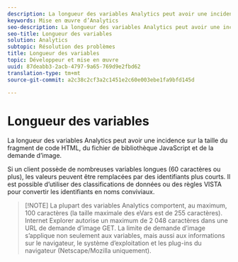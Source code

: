 ```yaml
---
description: La longueur des variables Analytics peut avoir une incidence sur la taille du fragment de code HTML, du fichier de bibliothèque JavaScript et de la demande d’image.
keywords: Mise en œuvre d’Analytics
seo-description: La longueur des variables Analytics peut avoir une incidence sur la taille du fragment de code HTML, du fichier de bibliothèque JavaScript et de la demande d’image.
seo-title: Longueur des variables
solution: Analytics
subtopic: Résolution des problèmes
title: Longueur des variables
topic: Développeur et mise en œuvre
uuid: 87deabb3-2acb-4797-9a65-769d9e2fbd62
translation-type: tm+mt
source-git-commit: a2c38c2cf3a2c1451e2c60e003ebe1fa9bfd145d

---
```



# Longueur des variables

La longueur des variables Analytics peut avoir une incidence sur la taille du fragment de code HTML, du fichier de bibliothèque JavaScript et de la demande d’image.

Si un client possède de nombreuses variables longues (60 caractères ou plus), les valeurs peuvent être remplacées par des identifiants plus courts. Il est possible d’utiliser des classifications de données ou des règles VISTA pour convertir les identifiants en noms conviviaux.

> [!NOTE] La plupart des variables Analytics comportent, au maximum, 100 caractères (la taille maximale des eVars est de 255 caractères). Internet Explorer autorise un maximum de 2 048 caractères dans une URL de demande d’image GET. La limite de demande d’image s’applique non seulement aux variables, mais aussi aux informations sur le navigateur, le système d’exploitation et les plug-ins du navigateur (Netscape/Mozilla uniquement).

